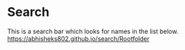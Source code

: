 # Search
This is a search bar which looks for names in the list below.<br>
https://abhisheks802.github.io/search/Rootfolder
